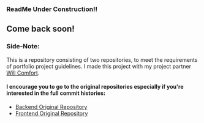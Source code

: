 ### ReadMe Under Construction!!
Come back soon!
-----
### Side-Note: 
This is a repository consisting of two repositories, to meet the requirements of portfolio project guidelines. I made this project with my project partner [Will Comfort](https://github.com/wcomfortI). 


#### **I encourage you to go to the original repositories especially if you're interested in the full commit histories:**
* [Backend Original Repository](https://github.com/boostinwrx/turbosomething_be)
* [Frontend Original Repository](https://github.com/boostinwrx/turbosomething_fe)
